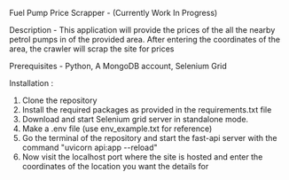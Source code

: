 Fuel Pump Price Scrapper - (Currently Work In Progress)

Description - This application will provide the prices of the all the nearby petrol pumps in of the provided area. After entering the coordinates of the area, the crawler will scrap the site for prices

Prerequisites - Python, A MongoDB account, Selenium Grid



Installation : 

1. Clone the repository
2. Install the required packages as provided in the requirements.txt file
3. Download and start Selenium grid server in standalone mode.
4. Make a .env file (use env_example.txt for reference)
5. Go the terminal of the repository and start the fast-api server with the command "uvicorn api:app --reload"
6. Now visit the localhost port where the site is hosted and enter the coordinates of the location you want the details for

